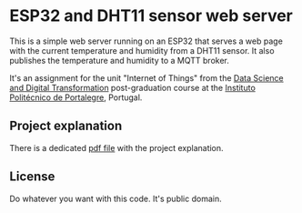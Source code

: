 # ESP32 and DHT11 sensor web server

This is a simple web server running on an ESP32 that serves a web page with the current temperature and humidity from a DHT11 sensor.
It also publishes the temperature and humidity to a MQTT broker.

It's an assignment for the unit "Internet of Things" from the [Data Science and Digital Transformation](https://www.ipportalegre.pt/pt/oferta-formativa/pos-graduacao-data-science-and-digital-transformation) post-graduation course at the [Instituto Politécnico de Portalegre](https://www.ipportalegre.pt/pt/), Portugal.

## Project explanation

There is a dedicated [pdf file]() with the project explanation.

## License

Do whatever you want with this code. It's public domain.

